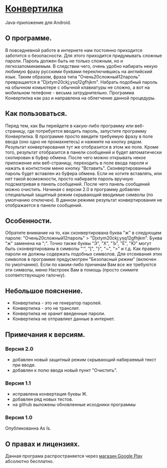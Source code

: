 [Конвертилка](https://play.google.com/store/apps/details?id=ru.lobko.slava.convertilka)
=============
Java-приложение для Android.

О программе.
------------
В повседневной работе в интернете нам постоянно приходится заботится о безопасности. 
Для этого приходится придумывать сложные пароли. Пароль должен быть не только сложным, 
но и легкозапоминаемым. В следствии чего, очень удобно набирать некую любимую фразу 
русскими буквами переключившись на английский язык. 
Таким образом, фраза типа "Очень20сложный12пароль" превращается в "Djxtym20ckj;ysq12gfhjkm".
Набрать подобный пароль на обычном комьютере с обычной клавиатуры не сложно, а вот
на мобильном телефоне - весьма затруднительно. 
Программа Конвертилка как раз и направлена на облегчение данной процедуры.

Как пользоваться.
-----------------
Перед тем, как Вы перейдете в какую-либо программу или веб-страницу, где потребуется 
вводить пароль, запустите программу Конвертилка.
В программе просто введите требуемую фразу в поле ввода (оно одно не промахнетесь) 
и нажмите на кнопку рядом. Результат конвертирования тут же отобразится в этом же поле. 
Кроме того, результат отобразится в панели сообщений и будет автоматически скопирован 
в буфер обмена. После чего можно открывать некое приложение или веб-страницу, 
переходить в поле ввода пароля и нажать в конткстном меню кнопку "Вставить".
Сконвертированный пароль будет вставлен из буфера обмена. Если не хотите вставлять,
или нет такой возможности, просто набираете пароль вручную подсматривая в панель сообщений.
После чего панель сообщений можно очистить.
Начиная с версии 2.0 в программу добавлен специальный защитный режим скрывающий вводимые символы (по умолчанию отключен). В данном режиме результат конвертирования не отображается в панели сообщений.

Особенности.
------------
Обратите внимание на то, как сконвертирована буква "ж" в следующем пароле:
"Очень20сложный12пароль" > "Djxtym20ckj;ysq12gfhjkm".
Буква "ж" заменена на ";". Точно также буквы "Э", "Х", "Ъ", "Ё", "Ю" могут быть
сконвертированы в символы "'", "[", "}", "~", ">" и т.д. Как правило пароли не должны 
содержать подобных символов. Для отсеивания этих символов в программе предусмотрен 
"Безопасный режим" (включен по умолчанию). Если по каким-либо причинам Вам все же
требуются эти символы, меню Настроек Вам в помощь (просто снимите соответствующую галочку).

Небольшое пояснение.
--------------------
* Конвертилка - это не генератор паролей.
* Конвертилка - это не транслит.
* Конвертилка не хранит введенные пароли.
* Конвертилка не отправляет данные в интернет.

Примечания к версиям.
--------------------
### Версия 2.0
* добавлен новый защитный режим скрывающий набираемый текст при вводе.
* добавлен к полю ввода новый пункт "Очистить".

### Версия 1.1
* исправлена конвертация буквы Ж.
* добавлен ряд новых тестов.
* на github выложены обновленные исходники программы

### Версия 1.0
Опубликованна As Is.

О правах и лицензиях.
---------------------
Данная програма распространяется через [магазин Google Play](https://play.google.com/store/apps/details?id=ru.lobko.slava.convertilka) абсолютно бесплатно. 

















